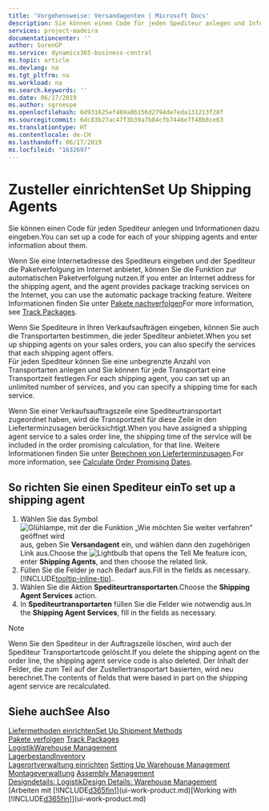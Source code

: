 ```yaml
---
title: 'Vorgehensweise: Versandagenten | Microsoft Docs'
description: Sie können einen Code für jeden Spediteur anlegen und Informationen dazu eingeben.
services: project-madeira
documentationcenter: ''
author: SorenGP
ms.service: dynamics365-business-central
ms.topic: article
ms.devlang: na
ms.tgt_pltfrm: na
ms.workload: na
ms.search.keywords: ''
ms.date: 06/17/2019
ms.author: sgroespe
ms.openlocfilehash: 6d931625ef469a0b156d2794de7eda131213f28f
ms.sourcegitcommit: 6dc83b27ac47f3b39a7b84cfb7446e7f48b8ce63
ms.translationtype: HT
ms.contentlocale: de-CH
ms.lasthandoff: 06/17/2019
ms.locfileid: "1632697"
---
```

# <a name="set-up-shipping-agents"></a><span data-ttu-id="9c74d-103">Zusteller einrichten</span><span class="sxs-lookup"><span data-stu-id="9c74d-103">Set Up Shipping Agents</span></span>
<span data-ttu-id="9c74d-104">Sie können einen Code für jeden Spediteur anlegen und Informationen dazu eingeben.</span><span class="sxs-lookup"><span data-stu-id="9c74d-104">You can set up a code for each of your shipping agents and enter information about them.</span></span>  

<span data-ttu-id="9c74d-105">Wenn Sie eine Internetadresse des Spediteurs eingeben und der Spediteur die Paketverfolgung im Internet anbietet, können Sie die Funktion zur automatischen Paketverfolgung nutzen.</span><span class="sxs-lookup"><span data-stu-id="9c74d-105">If you enter an Internet address for the shipping agent, and the agent provides package tracking services on the Internet, you can use the automatic package tracking feature.</span></span> <span data-ttu-id="9c74d-106">Weitere Informationen finden Sie unter [Pakete nachverfolgen](sales-how-track-packages.md)</span><span class="sxs-lookup"><span data-stu-id="9c74d-106">For more information, see [Track Packages](sales-how-track-packages.md).</span></span>

<span data-ttu-id="9c74d-107">Wenn Sie Spediteure in Ihren Verkaufsaufträgen eingeben, können Sie auch die Transportarten bestimmen, die jeder Spediteur anbietet.</span><span class="sxs-lookup"><span data-stu-id="9c74d-107">When you set up shipping agents on your sales orders, you can also specify the services that each shipping agent offers.</span></span>  
<span data-ttu-id="9c74d-108">Für jeden Spediteur können Sie eine unbegrenzte Anzahl von Transportarten anlegen und Sie können für jede Transportart eine Transportzeit festlegen.</span><span class="sxs-lookup"><span data-stu-id="9c74d-108">For each shipping agent, you can set up an unlimited number of services, and you can specify a shipping time for each service.</span></span>  

<span data-ttu-id="9c74d-109">Wenn Sie einer Verkaufsauftragszeile eine Spediteurtransportart zugeordnet haben, wird die Transportzeit für diese Zeile in den Lieferterminzusagen berücksichtigt.</span><span class="sxs-lookup"><span data-stu-id="9c74d-109">When you have assigned a shipping agent service to a sales order line, the shipping time of the service will be included in the order promising calculation, for that line.</span></span> <span data-ttu-id="9c74d-110">Weitere Informationen finden Sie unter [Berechnen von Lieferterminzusagen](sales-how-to-calculate-order-promising-dates.md).</span><span class="sxs-lookup"><span data-stu-id="9c74d-110">For more information, see [Calculate Order Promising Dates](sales-how-to-calculate-order-promising-dates.md).</span></span>

## <a name="to-set-up-a-shipping-agent"></a><span data-ttu-id="9c74d-111">So richten Sie einen Spediteur ein</span><span class="sxs-lookup"><span data-stu-id="9c74d-111">To set up a shipping agent</span></span>  
1.  <span data-ttu-id="9c74d-112">Wählen Sie das Symbol ![Glühlampe, mit der die Funktion „Wie möchten Sie weiter verfahren“ geöffnet wird](media/ui-search/search_small.png "Wie möchten Sie weiter verfahren?") aus, geben Sie **Versandagent** ein, und wählen dann den zugehörigen Link aus.</span><span class="sxs-lookup"><span data-stu-id="9c74d-112">Choose the ![Lightbulb that opens the Tell Me feature](media/ui-search/search_small.png "Tell me what you want to do") icon, enter **Shipping Agents**, and then choose the related link.</span></span>  
2.  <span data-ttu-id="9c74d-113">Füllen Sie die Felder je nach Bedarf aus.</span><span class="sxs-lookup"><span data-stu-id="9c74d-113">Fill in the fields as necessary.</span></span> [!INCLUDE[tooltip-inline-tip](includes/tooltip-inline-tip_md.md)]<span data-ttu-id="9c74d-114">.</span><span class="sxs-lookup"><span data-stu-id="9c74d-114">.</span></span>  
3.  <span data-ttu-id="9c74d-115">Wählen Sie die Aktion **Spediteurtransportarten**.</span><span class="sxs-lookup"><span data-stu-id="9c74d-115">Choose the **Shipping Agent Services** action.</span></span>
4. <span data-ttu-id="9c74d-116">In **Spediteurtransportarten** füllen Sie die Felder wie notwendig aus.</span><span class="sxs-lookup"><span data-stu-id="9c74d-116">In the **Shipping Agent Services**, fill in the fields as necessary.</span></span>

> [!NOTE]  
>  <span data-ttu-id="9c74d-117">Wenn Sie den Spediteur in der Auftragszeile löschen, wird auch der Spediteur Transportartcode gelöscht.</span><span class="sxs-lookup"><span data-stu-id="9c74d-117">If you delete the shipping agent on the order line, the shipping agent service code is also deleted.</span></span> <span data-ttu-id="9c74d-118">Der Inhalt der Felder, die zum Teil auf der Zustellertransportart basierten, wird neu berechnet.</span><span class="sxs-lookup"><span data-stu-id="9c74d-118">The contents of fields that were based in part on the shipping agent service are recalculated.</span></span>  

## <a name="see-also"></a><span data-ttu-id="9c74d-119">Siehe auch</span><span class="sxs-lookup"><span data-stu-id="9c74d-119">See Also</span></span>
[<span data-ttu-id="9c74d-120">Liefermethoden einrichten</span><span class="sxs-lookup"><span data-stu-id="9c74d-120">Set Up Shipment Methods</span></span>](sales-how-set-up-shipment-methods.md)  
<span data-ttu-id="9c74d-121">[Pakete verfolgen](sales-how-track-packages.md)  </span><span class="sxs-lookup"><span data-stu-id="9c74d-121">[Track Packages](sales-how-track-packages.md)  </span></span>  
[<span data-ttu-id="9c74d-122">Logistik</span><span class="sxs-lookup"><span data-stu-id="9c74d-122">Warehouse Management</span></span>](warehouse-manage-warehouse.md)  
[<span data-ttu-id="9c74d-123">Lagerbestand</span><span class="sxs-lookup"><span data-stu-id="9c74d-123">Inventory</span></span>](inventory-manage-inventory.md)  
<span data-ttu-id="9c74d-124">[Lagerortverwaltung einrichten](warehouse-setup-warehouse.md)   </span><span class="sxs-lookup"><span data-stu-id="9c74d-124">[Setting Up Warehouse Management](warehouse-setup-warehouse.md)   </span></span>  
<span data-ttu-id="9c74d-125">[Montageverwaltung](assembly-assemble-items.md)  </span><span class="sxs-lookup"><span data-stu-id="9c74d-125">[Assembly Management](assembly-assemble-items.md)  </span></span>  
[<span data-ttu-id="9c74d-126">Designdetails: Logistik</span><span class="sxs-lookup"><span data-stu-id="9c74d-126">Design Details: Warehouse Management</span></span>](design-details-warehouse-management.md)  
<span data-ttu-id="9c74d-127">[Arbeiten mit [!INCLUDE[d365fin](includes/d365fin_md.md)]](ui-work-product.md)</span><span class="sxs-lookup"><span data-stu-id="9c74d-127">[Working with [!INCLUDE[d365fin](includes/d365fin_md.md)]](ui-work-product.md)</span></span>  
